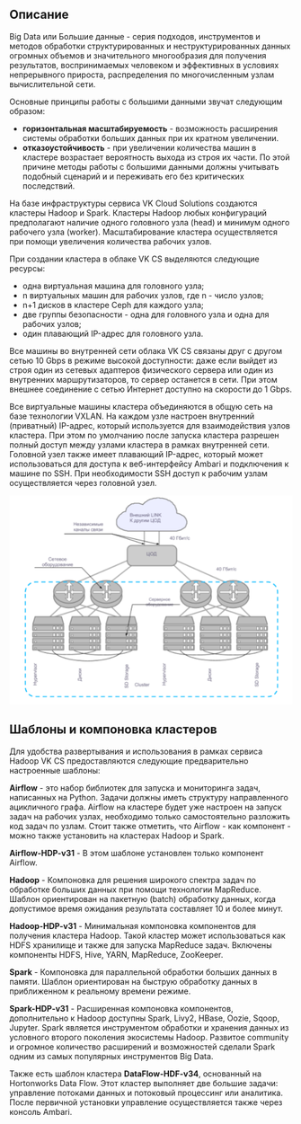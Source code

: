 ## Описание

Big Data или Большие данные - серия подходов, инструментов и методов обработки структурированных и неструктурированных данных огромных объемов и значительного многообразия для получения результатов, воспринимаемых человеком и эффективных в условиях непрерывного прироста, распределения по многочисленным узлам вычислительной сети.

Основные принципы работы с большими данными звучат следующим образом:

- **горизонтальная масштабируемость** - возможность расширения системы обработки больших данных при их кратном увеличении.
- **отказоустойчивость** - при увеличении количества машин в кластере возрастает вероятность выхода из строя их части. По этой причине методы работы с большими данными должны учитывать подобный сценарий и и переживать его без критических последствий.

На базе инфраструктуры сервиса VK Cloud Solutions создаются кластеры Hadoop и Spark. Кластеры Hadoop любых конфигураций предполагают наличие одного головного узла (head) и минимум одного рабочего узла (worker). Масштабирование кластера осуществляется при помощи увеличения количества рабочих узлов.

При создании кластера в облаке VK CS выделяются следующие ресурсы:

- одна виртуальная машина для головного узла;
- n виртуальных машин для рабочих узлов, где n - число узлов;
- n+1 дисков в кластере Ceph для каждого узла;
- две группы безопасности - одна для головного узла и одна для рабочих узлов;
- один плавающий IP-адрес для головного узла.

Все машины во внутренней сети облака VK CS связаны друг с другом сетью 10 Gbps в режиме высокой доступности: даже если выйдет из строя один из сетевых адаптеров физического сервера или один из внутренних маршрутизаторов, то сервер останется в сети. При этом внешнее соединение с сетью Интернет доступно на скорости до 1 Gbps.

Все виртуальные машины кластера объединяются в общую сеть на базе технологии VXLAN. На каждом узле настроен внутренний (приватный) IP-адрес, который используется для взаимодействия узлов кластера. При этом по умолчанию после запуска кластера разрешен полный доступ между узлами кластера в рамках внутренней сети. Головной узел также имеет плавающий IP-адрес, который может использоваться для доступа к веб-интерфейсу Ambari и подключения к машине по SSH. При необходимости SSH доступ к рабочим узлам осуществляется через головной узел.

![](./assets/1598477914744-1598477914744.png)

## Шаблоны и компоновка кластеров

Для удобства развертывания и использования в рамках сервиса Hadoop VK CS предоставляются следующие предварительно настроенные шаблоны:

**Airflow** \- это набор библиотек для запуска и мониторинга задач, написанных на Python. Задачи должны иметь структуру направленного ацикличного графа. Airflow на кластере будет уже настроен на запуск задач на рабочих узлах, необходимо только самостоятельно разложить код задач по узлам. Стоит также отметить, что Airflow - как компонент - можно также установить на кластерах Hadoop и Spark.

**Airflow-HDP-v31** - В этом шаблоне установлен только компонент Airflow.

**Hadoop** \- Компоновка для решения широкого спектра задач по обработке больших данных при помощи технологии MapReduce. Шаблон ориентирован на пакетную (batch) обработку данных, когда допустимое время ожидания результата составляет 10 и более минут.

**Hadoop-HDP-v31** \- Минимальная компоновка компонентов для получения кластера Hadoop. Такой кластер может использоваться как HDFS хранилище и также для запуска MapReduce задач. Включены компоненты HDFS, Hive, YARN, MapReduce, ZooKeeper.

**Spark** \- Компоновка для параллельной обработки больших данных в памяти. Шаблон ориентирован на быструю обработку данных в приближенном к реальному времени режиме.

**Spark-HDP-v31** - Расширенная компоновка компонентов, дополнительно к Hadoop доступны Spark, Livy2, HBase, Oozie, Sqoop, Jupyter. Spark является инструментом обработки и хранения данных из условного второго поколения экосистемы Hadoop. Развитое community и огромное количество расширений и возможностей сделали Spark одним из самых популярных инструментов Big Data.

Также есть шаблон кластера **DataFlow-HDF-v34**, основанный на Hortonworks Data Flow. Этот кластер выполняет две большие задачи: управление потоками данных и потоковый процессинг или аналитика. После первичной установки управление осуществляется также через консоль Ambari.
